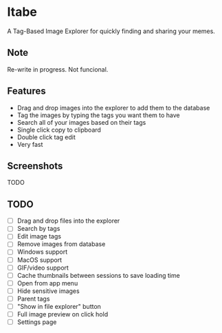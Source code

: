 # Itabe

A Tag-Based Image Explorer for quickly finding and sharing your memes.

## Note

Re-write in progress. Not funcional.

## Features

- Drag and drop images into the explorer to add them to the database
- Tag the images by typing the tags you want them to have
- Search all of your images based on their tags
- Single click copy to clipboard
- Double click tag edit
- Very fast

## Screenshots

TODO

## TODO

- [ ] Drag and drop files into the explorer
- [ ] Search by tags
- [ ] Edit image tags
- [ ] Remove images from database
- [ ] Windows support
- [ ] MacOS support
- [ ] GIF/video support
- [ ] Cache thumbnails between sessions to save loading time
- [ ] Open from app menu
- [ ] Hide sensitive images
- [ ] Parent tags
- [ ] "Show in file explorer" button
- [ ] Full image preview on click hold
- [ ] Settings page
